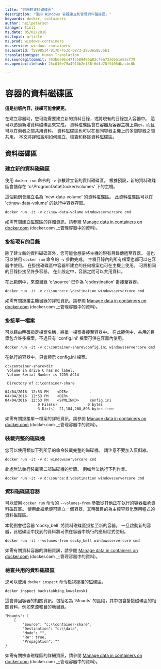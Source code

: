 ```yaml
---
title: "容器的資料磁碟區"
description: "使用 Windows 容器建立和管理資料磁碟區。"
keywords: docker, containers
author: neilpeterson
manager: timlt
ms.date: 05/02/2016
ms.topic: article
ms.prod: windows-containers
ms.service: windows-containers
ms.assetid: f5998534-917b-453c-b873-2953e58535b1
translationtype: Human Translation
ms.sourcegitcommit: 493b669bc47fc589486a82cfea73a0bb1e88cf79
ms.openlocfilehash: 26c010e79a4913b2e138f6d1d78f9406dbacbc6b

---
```


# 容器的資料磁碟區

**這是初版內容，後續可能會變更。** 

在建立容器時，您可能需要建立新的資料目錄，或將現有的目錄加入容器中。 這可以透過新增資料磁碟區來完成。 資料磁碟區會在容器及容器主機上顯示，而且可以在兩者之間共用資料。 資料磁碟區也可以在相同容器主機上的多個容器之間共用。 本文將詳細說明如何建立、檢查和移除資料磁碟區。

## 資料磁碟區

### 建立新的資料磁碟區

使用 `docker run` 命令的 `-v` 參數建立新的資料磁碟區。 根據預設，新的資料磁碟區會儲存在 'c:\ProgramData\Docker\volumes' 下的主機。

這個範例會建立名為 'new-data-volume' 的資料磁碟區。 此資料磁碟區可以在 'c:\new-data-volume' 的執行中容器存取。

```none
docker run -it -v c:\new-data-volume windowsservercore cmd
```

如需有關建立磁碟區的詳細資訊，請參閱 [Manage data in containers on docker.com](https://docs.docker.com/engine/userguide/containers/dockervolumes/#data-volumes) (docker.com 上管理容器中的資料)。

### 掛接現有的目錄

除了建立新的資料磁碟區外，您可能會想要將主機的現有目錄傳遞至容器。 這也可以使用 `docker run` 命令的 `-v` 參數完成。 主機目錄內的所有檔案也都可以在容器中使用。 在掛接磁碟區中容器所建立的任何檔案也可在主機上使用。 可將相同的目錄掛接至許多容器。 在此設定中，容器之間可以共用資料。

在此範例中，來源目錄 'c:\source' 已作為 'c:\destination' 掛接至容器。

```none
docker run -it -v c:\source:c:\destination windowsservercore cmd
```

如需有關掛接主機目錄的詳細資訊，請參閱 [Manage data in containers on docker.com](https://docs.docker.com/engine/userguide/containers/dockervolumes/#mount-a-host-directory-as-a-data-volume) (docker.com 上管理容器中的資料)。

### 掛接單一檔案

可以藉由明確指定檔案名稱，將單一檔案掛接至容器中。 在此範例中，共用的目錄包含許多檔案，不過只有 'config.ini' 檔案可供在容器內使用。 

```none
docker run -it -v c:\container-share\config.ini windowsservercore cmd
```

在執行的容器中，只會顯示 config.ini 檔案。

```none
c:\container-share>dir
 Volume in drive C has no label.
 Volume Serial Number is 7CD5-AC14

 Directory of c:\container-share

04/04/2016  12:53 PM    <DIR>          .
04/04/2016  12:53 PM    <DIR>          ..
04/04/2016  12:53 PM    <SYMLINKD>     config.ini
               0 File(s)              0 bytes
               3 Dir(s)  21,184,208,896 bytes free
```

如需有關掛接單一檔案的詳細資訊，請參閱 [Manage data in containers on docker.com](https://docs.docker.com/engine/userguide/containers/dockervolumes/#mount-a-host-directory-as-a-data-volume) (docker.com 上管理容器中的資料)。

### 裝載完整的磁碟機

您可以使用類似下列所示的命令裝載完整的磁碟機。 請注意不要加入反斜線。

```none
docker run -it -v d: windowsservercore cmd
```

此處無法執行裝載第二部磁碟機的步驟。 例如無法執行下列作業。

```none
docker run -it -v d:\source:d:\destination windowsservercore cmd
```

### 資料磁碟區容器

可以使用 `docker run` 命令的 `--volumes-from` 參數從其他正在執行的容器繼承資料磁碟區。 使用此繼承便可建立一個容器，其明確目的為主控容器化應用程式的資料磁碟區。 

本範例會從容器 ‘cocky_bell` 將資料磁碟區掛接至新的容器。 一旦啟動新的容器，此磁碟區中找到的資料將可供在容器中執行的應用程式使用。  

```none
docker run -it --volumes-from cocky_bell windowsservercore cmd
```

如需有關資料容器的詳細資訊，請參閱 [Manage data in containers on docker.com](https://docs.docker.com/engine/userguide/containers/dockervolumes/#mount-a-host-file-as-a-data-volume) (docker.com 上管理容器中的資料)。

### 檢查共用的資料磁碟區

您可以使用 `docker inspect` 命令檢視掛接的磁碟區。

```none
docker inspect backstabbing_kowalevski
```

這會傳回容器的相關資訊，包括名為 ‘Mounts’ 的區段，其中包含掛接磁碟區的相關資料，例如來源和目的地目錄。

```none
"Mounts": [
    {
        "Source": "c:\\container-share",
        "Destination": "c:\\data",
        "Mode": "",
        "RW": true,
        "Propagation": ""
}
```

如需有關檢查磁碟區的詳細資訊，請參閱 [Manage data in containers on docker.com](https://docs.docker.com/engine/userguide/containers/dockervolumes/#locating-a-volume) (docker.com 上管理容器中的資料)。




<!--HONumber=Jul16_HO3-->



